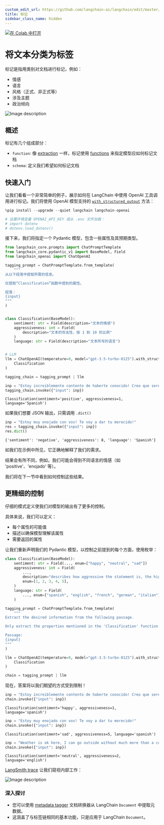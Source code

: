 ```yaml
---
custom_edit_url: https://github.com/langchain-ai/langchain/edit/master/docs/docs/tutorials/classification.ipynb
title: 标记
sidebar_class_name: hidden
---
```

[![在 Colab 中打开](https://colab.research.google.com/assets/colab-badge.svg)](https://colab.research.google.com/github/langchain-ai/langchain/blob/master/docs/docs/use_cases/tagging.ipynb)

# 将文本分类为标签

标记是指用类别对文档进行标记，例如：

- 情感
- 语言
- 风格（正式、非正式等）
- 涉及主题
- 政治倾向

![Image description](../../static/img/tagging.png)

## 概述

标记有几个组成部分：

* `function`: 像 [extraction](/docs/tutorials/extraction) 一样，标记使用 [functions](https://openai.com/blog/function-calling-and-other-api-updates) 来指定模型应如何标记文档
* `schema`: 定义我们希望如何标记文档

## 快速入门

让我们看看一个非常简单的例子，展示如何在 LangChain 中使用 OpenAI 工具调用进行标记。我们将使用 OpenAI 模型支持的 [`with_structured_output`](/docs/how_to/structured_output) 方法：

```python
%pip install --upgrade --quiet langchain langchain-openai

# 设置环境变量 OPENAI_API_KEY 或从 .env 文件加载：
# import dotenv
# dotenv.load_dotenv()
```

接下来，我们将指定一个 Pydantic 模型，包含一些属性及其预期类型。

```python
from langchain_core.prompts import ChatPromptTemplate
from langchain_core.pydantic_v1 import BaseModel, Field
from langchain_openai import ChatOpenAI

tagging_prompt = ChatPromptTemplate.from_template(
    """
从以下段落中提取所需的信息。

仅提取“Classification”函数中提到的属性。

段落：
{input}
"""
)


class Classification(BaseModel):
    sentiment: str = Field(description="文本的情感")
    aggressiveness: int = Field(
        description="文本的攻击性，按 1 到 10 的比例"
    )
    language: str = Field(description="文本所写的语言")


# LLM
llm = ChatOpenAI(temperature=0, model="gpt-3.5-turbo-0125").with_structured_output(
    Classification
)

tagging_chain = tagging_prompt | llm
```

```python
inp = "Estoy increiblemente contento de haberte conocido! Creo que seremos muy buenos amigos!"
tagging_chain.invoke({"input": inp})
```

```output
Classification(sentiment='positive', aggressiveness=1, language='Spanish')
```

如果我们想要 JSON 输出，只需调用 `.dict()` 

```python
inp = "Estoy muy enojado con vos! Te voy a dar tu merecido!"
res = tagging_chain.invoke({"input": inp})
res.dict()
```

```output
{'sentiment': 'negative', 'aggressiveness': 8, 'language': 'Spanish'}
```

如我们在示例中所见，它正确地解释了我们的需求。

结果会有所不同，例如，我们可能会得到不同语言的情感（如 'positive'、'enojado' 等）。

我们将在下一节中看到如何控制这些结果。

## 更精细的控制

仔细的模式定义使我们对模型的输出有了更多的控制。

具体来说，我们可以定义：

- 每个属性的可能值
- 描述以确保模型理解该属性
- 需要返回的属性

让我们重新声明我们的 Pydantic 模型，以控制之前提到的每个方面，使用枚举：

```python
class Classification(BaseModel):
    sentiment: str = Field(..., enum=["happy", "neutral", "sad"])
    aggressiveness: int = Field(
        ...,
        description="describes how aggressive the statement is, the higher the number the more aggressive",
        enum=[1, 2, 3, 4, 5],
    )
    language: str = Field(
        ..., enum=["spanish", "english", "french", "german", "italian"]
    )
```

```python
tagging_prompt = ChatPromptTemplate.from_template(
    """
Extract the desired information from the following passage.

Only extract the properties mentioned in the 'Classification' function.

Passage:
{input}
"""
)

llm = ChatOpenAI(temperature=0, model="gpt-3.5-turbo-0125").with_structured_output(
    Classification
)

chain = tagging_prompt | llm
```

现在，答案将以我们期望的方式受到限制！

```python
inp = "Estoy increiblemente contento de haberte conocido! Creo que seremos muy buenos amigos!"
chain.invoke({"input": inp})
```

```output
Classification(sentiment='happy', aggressiveness=1, language='spanish')
```

```python
inp = "Estoy muy enojado con vos! Te voy a dar tu merecido!"
chain.invoke({"input": inp})
```

```output
Classification(sentiment='sad', aggressiveness=5, language='spanish')
```

```python
inp = "Weather is ok here, I can go outside without much more than a coat"
chain.invoke({"input": inp})
```

```output
Classification(sentiment='neutral', aggressiveness=2, language='english')
```

[LangSmith trace](https://smith.langchain.com/public/38294e04-33d8-4c5a-ae92-c2fe68be8332/r) 让我们窥视内部工作：

![Image description](../../static/img/tagging_trace.png)

### 深入探讨

* 您可以使用 [metadata tagger](/docs/integrations/document_transformers/openai_metadata_tagger) 文档转换器从 LangChain `Document` 中提取元数据。
* 这涵盖了与标签链相同的基本功能，只是应用于 LangChain `Document`。